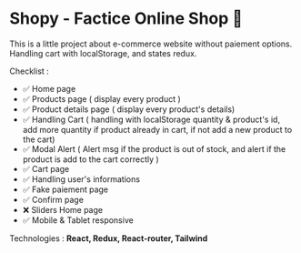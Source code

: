 # Shopy - Factice Online Shop 🛒

This is a little project about e-commerce website without paiement options. Handling cart with localStorage, and states redux.

Checklist :

- ✅ Home page
- ✅ Products page ( display every product )
- ✅ Product details page ( display every product's details)
- ✅ Handling Cart ( handling with localStorage quantity & product's id, add more quantity if product already in cart, if not add a new product to the cart)
- ✅ Modal Alert ( Alert msg if the product is out of stock, and alert if the product is add to the cart correctly )
- ✅ Cart page
- ✅ Handling user's informations
- ✅ Fake paiement page
- ✅ Confirm page
- ❌ Sliders Home page
- ✅ Mobile & Tablet responsive

Technologies : **React, Redux, React-router, Tailwind**